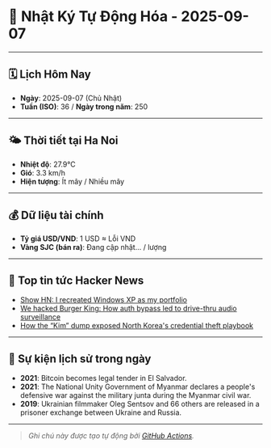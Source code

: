 # 🚀 Nhật Ký Tự Động Hóa - 2025-09-07

---
<!-- CALENDAR-MODULE -->
## 🗓️ Lịch Hôm Nay
- **Ngày**: 2025-09-07 (Chủ Nhật)
- **Tuần (ISO)**: 36 / **Ngày trong năm**: 250

---
<!-- WEATHER-MODULE -->
## 🌤️ Thời tiết tại Ha Noi
- **Nhiệt độ**: 27.9°C
- **Gió**: 3.3 km/h
- **Hiện tượng**: Ít mây / Nhiều mây

---
<!-- FINANCE-MODULE -->
## 💰 Dữ liệu tài chính
- **Tỷ giá USD/VND**: 1 USD ≈ Lỗi VND
- **Vàng SJC (bán ra)**: Đang cập nhật... / lượng

---
<!-- HACKERNEWS-MODULE -->
## 📰 Top tin tức Hacker News
- [Show HN: I recreated Windows XP as my portfolio](https://mitchivin.com/)
- [We hacked Burger King: How auth bypass led to drive-thru audio surveillance](https://bobdahacker.com/blog/rbi-hacked-drive-thrus/)
- [How the “Kim” dump exposed North Korea's credential theft playbook](https://dti.domaintools.com/inside-the-kimsuky-leak-how-the-kim-dump-exposed-north-koreas-credential-theft-playbook/)

---
<!-- HISTORY-MODULE -->
## 📜 Sự kiện lịch sử trong ngày
- **2021**: Bitcoin becomes legal tender in El Salvador.
- **2021**: The National Unity Government of Myanmar declares a people's defensive war against the military junta during the Myanmar civil war.
- **2019**: Ukrainian filmmaker Oleg Sentsov and 66 others are released in a prisoner exchange between Ukraine and Russia.

---
<!-- FOOTER-MODULE -->
> *Ghi chú này được tạo tự động bởi [GitHub Actions](https://github.com/features/actions).*
